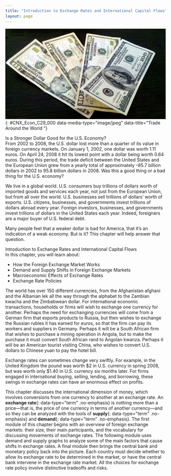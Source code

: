 ```yaml
---
title: "Introduction to Exchange Rates and International Capital Flows"
layout: page
---
```



<?cnx.eoc class="summary" title="Chapter Review"?>

<?cnx.eoc class="self-check-questions" title="Self-Check Questions"?>

<?cnx.eoc class="review-questions" title="Review Questions"?>

<?cnx.eoc class="critical-thinking" title="Critical Thinking Questions"?>

<?cnx.eoc class="problems" title="Problems"?>

<?cnx.eoc class="references" title="References"?>

 ![This photo shows U.S. currency.](../resources/CNX_Econ_C29_000.jpg "Is a trade deficit between the United States and the European Union good or bad for the U.S. economy? (Credit: modification of work by Milad Mosapoor/Wikimedia Commons)"){: #CNX_Econ_C29_000 data-media-type="image/jpeg" data-title="Trade Around the World "}

<div data-type="note" class="economics bringhome" markdown="1">
<div data-type="title">
Is a Stronger Dollar Good for the U.S. Economy?
</div>
From 2002 to 2008, the U.S. dollar lost more than a quarter of its value in foreign currency markets. On January 1, 2002, one dollar was worth 1.11 euros. On April 24, 2008 it hit its lowest point with a dollar being worth 0.64 euros. During this period, the trade deficit between the United States and the European Union grew from a yearly total of approximately –85.7 billion dollars in 2002 to 95.8 billion dollars in 2008. Was this a good thing or a bad thing for the U.S. economy?

We live in a global world. U.S. consumers buy trillions of dollars worth of imported goods and services each year, not just from the European Union, but from all over the world. U.S. businesses sell trillions of dollars’ worth of exports. U.S. citizens, businesses, and governments invest trillions of dollars abroad every year. Foreign investors, businesses, and governments invest trillions of dollars in the United States each year. Indeed, foreigners are a major buyer of U.S. federal debt.

Many people feel that a weaker dollar is bad for America, that it’s an indication of a weak economy. But is it? This chapter will help answer that question.

</div>

<div data-type="note" class="economics chapter-objectives" markdown="1">
<div data-type="title">
Introduction to Exchange Rates and International Capital Flows
</div>
In this chapter, you will learn about:

* How the Foreign Exchange Market Works
* Demand and Supply Shifts in Foreign Exchange Markets
* Macroeconomic Effects of Exchange Rates
* Exchange Rate Policies

</div>

The world has over 150 different currencies, from the Afghanistan afghani and the Albanian lek all the way through the alphabet to the Zambian kwacha and the Zimbabwean dollar. For international economic transactions, households or firms will wish to exchange one currency for another. Perhaps the need for exchanging currencies will come from a German firm that exports products to Russia, but then wishes to exchange the Russian rubles it has earned for euros, so that the firm can pay its workers and suppliers in Germany. Perhaps it will be a South African firm that wishes to purchase a mining operation in Angola, but to make the purchase it must convert South African rand to Angolan kwanza. Perhaps it will be an American tourist visiting China, who wishes to convert U.S. dollars to Chinese yuan to pay the hotel bill.

Exchange rates can sometimes change very swiftly. For example, in the United Kingdom the pound was worth $2 in U.S. currency in spring 2008, but was worth only $1.40 in U.S. currency six months later. For firms engaged in international buying, selling, lending, and borrowing, these swings in exchange rates can have an enormous effect on profits.

This chapter discusses the international dimension of money, which involves conversions from one currency to another at an exchange rate. An **exchange rate**{: data-type="term" .no-emphasis} is nothing more than a price—that is, the price of one currency in terms of another currency—and so they can be analyzed with the tools of **supply**{: data-type="term" .no-emphasis} and **demand**{: data-type="term" .no-emphasis}. The first module of this chapter begins with an overview of foreign exchange markets: their size, their main participants, and the vocabulary for discussing movements of exchange rates. The following module uses demand and supply graphs to analyze some of the main factors that cause shifts in exchange rates. A final module then brings the central bank and monetary policy back into the picture. Each country must decide whether to allow its exchange rate to be determined in the market, or have the central bank intervene in the exchange rate market. All the choices for exchange rate policy involve distinctive tradeoffs and risks.

